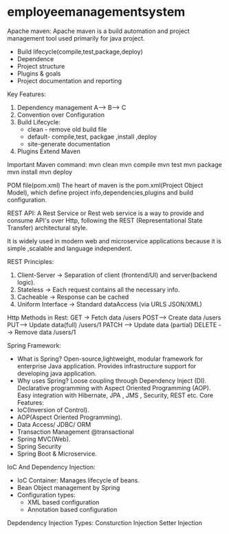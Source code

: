# employeemanagementsystem
Apache maven:
Apache maven is a build automation and project management tool used primarily for java project.
* Build lifecycle(compile,test,package,deploy)
* Dependence
* Project structure
* Plugins & goals
* Project documentation and reporting

Key Features:
1. Dependency management A--> B--> C
2. Convention over Configuration
3. Build Lifecycle:
   * clean - remove old build file
   * default- compile,test, packgae ,install ,deploy
   * site-generate documentation
4. Plugins
   Extend Maven

Important Maven command:
mvn clean 
mvn compile
mvn test
mvn package
mvn install
mvn deploy

POM file(pom.xml)
The heart of maven is the pom.xml(Project Object Model), which define project info,dependencies,plugins and build configuration.

REST API:
A Rest Service or Rest web service is a way to provide and consume API's over Http, following the REST (Representational State Transfer) 
architectural style.

It is widely used in modern web and microservice applications because it is simple ,scalable and language independent.

REST Principles:
1. Client-Server -> Separation of client (frontend/UI) and server(backend logic).
2. Stateless -> Each request contains all the necessary info.
3. Cacheable -> Response can be cached 
4. Uniform Interface -> Standard dataAccess (via URLS JSON/XML)

Http Methods in Rest:
GET -> Fetch data /users
POST--> Create data /users
PUT--> Update data(full)  /users/1
PATCH --> Update data (partial)
DELETE --> Remove data /users/1


Spring Framework:
   * What is Spring?
     Open-source,lightweight, modular framework for enterprise Java application.
     Provides infrastructure support for developing java application.
   * Why uses Spring?
     Loose coupling through Dependency Inject (DI).
     Declarative programming with Aspect Oriented Programming (AOP).
     Easy integration with Hibernate, JPA , JMS , Security, REST etc.
Core Features:
   * IoC(Inversion of Control).
   * AOP(Aspect Oriented Programming).
   * Data Access/ JDBC/ ORM
   * Transaction Management @transactional
   * Spring MVC(Web).
   * Spring Security
   * Spring Boot & Microservice.

IoC And Dependency Injection:
* IoC Container: Manages lifecycle of beans.
* Bean Object management by Spring
* Configuration types:
  * XML based configuration
  * Annotation based configuration

Depdendency Injection Types:
Consturction Injection
Setter Injection

